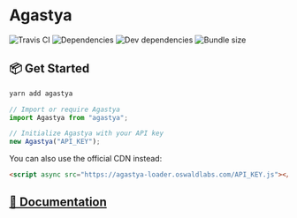 # Agastya

![Travis CI](https://travis-ci.org/OswaldLabsOpenSource/agastya.svg?branch=master)
![Dependencies](https://img.shields.io/david/OswaldLabsOpenSource/agastya.svg)
![Dev dependencies](https://img.shields.io/david/dev/OswaldLabsOpenSource/agastya.svg)
![Bundle size](https://img.shields.io/bundlephobia/minzip/agastya.svg)

## 📦 Get Started

```bash
yarn add agastya
```

```js
// Import or require Agastya
import Agastya from "agastya";

// Initialize Agastya with your API key
new Agastya("API_KEY");
```

You can also use the official CDN instead:

```html
<script async src="https://agastya-loader.oswaldlabs.com/API_KEY.js"></script>
```

## [🚀 Documentation](https://help.oswaldlabs.com/developers/?utm_source=github&utm_medium=repository&utm_campaign=agastya&utm_term=documentation)
